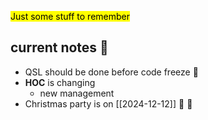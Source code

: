 <mark class='underline'>Just some stuff to remember</mark>

## current notes 📓
- QSL should be done before code freeze 🥶
- **HOC** is changing
	- new management
- Christmas party is on [[2024-12-12]] 🥳 🎄

